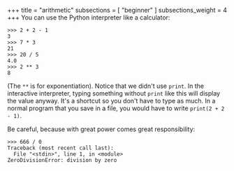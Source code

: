 +++
title = "arithmetic"
subsections = [ "beginner" ]
subsections_weight = 4
+++
You can use the Python interpreter like a calculator:

	>>> 2 + 2 - 1
	3
	>>> 7 * 3
	21
	>>> 20 / 5
	4.0
	>>> 2 ** 3
	8

(The `**` is for exponentiation). Notice that we didn't use `print`. In the interactive interpreter, typing something without `print` like this will display the value anyway. It's a shortcut so you don't have to type as much. In a normal program that you save in a file, you would have to write `print(2 + 2 - 1)`.

Be careful, because with great power comes great responsibility:

	>>> 666 / 0
	Traceback (most recent call last):
	  File "<stdin>", line 1, in <module>
	ZeroDivisionError: division by zero

